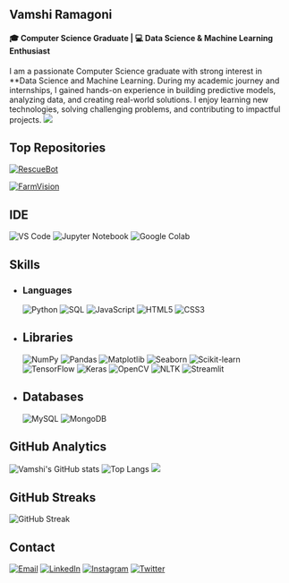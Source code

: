## Vamshi Ramagoni
#### 🎓 Computer Science Graduate | 💻 Data Science & Machine Learning Enthusiast
I am a passionate Computer Science graduate with strong interest in **Data Science and Machine Learning. During my academic journey and internships, I gained hands-on experience in building predictive models, analyzing data, and creating real-world solutions. I enjoy learning new technologies, solving challenging problems, and contributing to impactful projects.
![](http://github-profile-summary-cards.vercel.app/api/cards/profile-details?username=vamshigoud1108&theme=radical) 

## Top Repositories  

[![RescueBot](https://github-readme-stats.vercel.app/api/pin/?username=vamshigoud1108&repo=RescueBot&theme=radical)](https://github.com/vamshigoud1108/RescueBot)

[![FarmVision](https://github-readme-stats.vercel.app/api/pin/?username=vamshigoud1108&repo=FarmVision&theme=radical)](https://github.com/vamshigoud1108/FarmVision)

## IDE
![VS Code](https://img.shields.io/badge/VS%20Code-0078d7.svg?style=for-the-badge&logo=visual-studio-code&logoColor=white) 
![Jupyter Notebook](https://img.shields.io/badge/Jupyter-F37626.svg?style=for-the-badge&logo=Jupyter&logoColor=white) 
![Google Colab](https://img.shields.io/badge/Colab-F9AB00.svg?style=for-the-badge&logo=googlecolab&logoColor=white) 

## Skills
 - ### Languages
    ![Python](https://img.shields.io/badge/Python-3776AB?style=for-the-badge&logo=python&logoColor=white) 
    ![SQL](https://img.shields.io/badge/SQL-025E8C?style=for-the-badge&logo=postgresql&logoColor=white) 
    ![JavaScript](https://img.shields.io/badge/JavaScript-F7DF1E?style=for-the-badge&logo=javascript&logoColor=black) 
    ![HTML5](https://img.shields.io/badge/HTML5-E34F26?style=for-the-badge&logo=html5&logoColor=white) 
    ![CSS3](https://img.shields.io/badge/CSS3-1572B6?style=for-the-badge&logo=css3&logoColor=white)
 - ## Libraries
   ![NumPy](https://img.shields.io/badge/NumPy-013243?style=for-the-badge&logo=numpy&logoColor=white) 
![Pandas](https://img.shields.io/badge/Pandas-150458?style=for-the-badge&logo=pandas&logoColor=white) 
![Matplotlib](https://img.shields.io/badge/Matplotlib-11557c?style=for-the-badge&logo=plotly&logoColor=white) 
![Seaborn](https://img.shields.io/badge/Seaborn-0099CC?style=for-the-badge&logo=databricks&logoColor=white) 
![Scikit-learn](https://img.shields.io/badge/Scikit--learn-F7931E?style=for-the-badge&logo=scikitlearn&logoColor=white) 
![TensorFlow](https://img.shields.io/badge/TensorFlow-FF6F00?style=for-the-badge&logo=tensorflow&logoColor=white) 
![Keras](https://img.shields.io/badge/Keras-D00000?style=for-the-badge&logo=keras&logoColor=white) 
![OpenCV](https://img.shields.io/badge/OpenCV-27338e?style=for-the-badge&logo=opencv&logoColor=white) 
![NLTK](https://img.shields.io/badge/NLTK-85C1E9?style=for-the-badge&logo=python&logoColor=white) 
![Streamlit](https://img.shields.io/badge/Streamlit-FF4B4B?style=for-the-badge&logo=streamlit&logoColor=white)
 - ## Databases
   ![MySQL](https://img.shields.io/badge/MySQL-4479A1?style=for-the-badge&logo=mysql&logoColor=white) 
   ![MongoDB](https://img.shields.io/badge/MongoDB-47A248?style=for-the-badge&logo=mongodb&logoColor=white) 


## GitHub Analytics
![Vamshi's GitHub stats](https://github-readme-stats.vercel.app/api?username=vamshigoud1108&show_icons=true&theme=radical)
![Top Langs](https://github-readme-stats.vercel.app/api/top-langs/?username=vamshigoud1108&layout=compact&theme=radical)
![](http://github-profile-summary-cards.vercel.app/api/cards/productive-time?username=vamshigoud1108&theme=radical&utcOffset=5.5)

## GitHub Streaks
![GitHub Streak](https://github-readme-streak-stats.herokuapp.com/?user=vamshigoud1108&theme=dark)

## Contact

[![Email](https://img.shields.io/badge/Email-📧-c14438?style=for-the-badge)](mailto:vamshiramagoni3@gmail.com)
[![LinkedIn](https://img.shields.io/badge/LinkedIn-🔗-0A66C2?style=for-the-badge)](https://linkedin.com/in/vamshi-ramagoni)
[![Instagram](https://img.shields.io/badge/Instagram-📷-E4405F?style=for-the-badge)](https://instagram.com/vamshi_ig)
[![Twitter](https://img.shields.io/badge/Twitter-🐦-1DA1F2?style=for-the-badge)](https://twitter.com/vamshi_tw)











 
  


